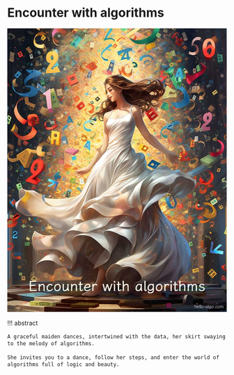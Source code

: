 # Encounter with algorithms

![Encounter with algorithms](../assets/covers/chapter_introduction.jpg)

!!! abstract

    A graceful maiden dances, intertwined with the data, her skirt swaying to the melody of algorithms.
   
    She invites you to a dance, follow her steps, and enter the world of algorithms full of logic and beauty.
